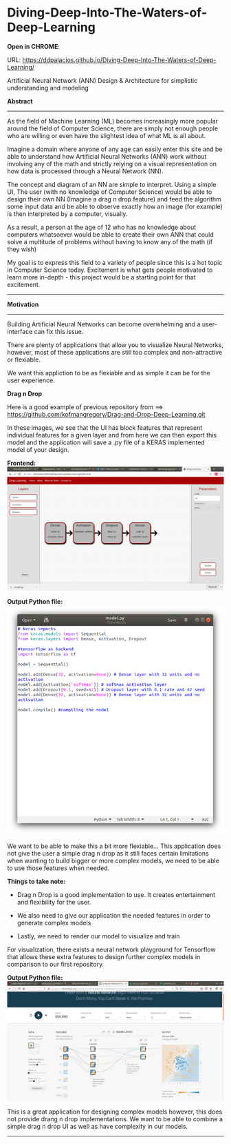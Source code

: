 # Diving-Deep-Into-The-Waters-of-Deep-Learning

**Open in CHROME**:

  URL: https://ddpalacios.github.io/Diving-Deep-Into-The-Waters-of-Deep-Learning/


Artificial Neural Network (ANN) Design &amp; Architecture for simplistic understanding and modeling

**Abstract**

---

As the field of Machine Learning (ML) becomes increasingly more popular around the field of Computer Science, there are simply not enough people who are willing or even have the slightest idea of what ML is all about.

Imagine a domain where anyone of any age can easily enter this site and be able to understand how Artificial Neural Networks (ANN) work without involving any of the math and strictly relying on a visual representation on how data is processed through a Neural Network (NN).

The concept and diagram of an NN are simple to interpret. Using a simple UI, The user (with no knowledge of Computer Science) would be able to design their own NN (Imagine a drag n drop feature) and feed the algorithm some input data and be able to observe exactly how an image (for example) is then interpreted by a computer, visually.

As a result, a person at the age of 12 who has no knowledge about computers whatsoever would be able to create their own ANN that could solve a multitude of problems without having to know any of the math (if they wish)

My goal is to express this field to a variety of people since this is a hot topic in Computer Science today. Excitement is what gets people motivated to learn more in-depth - this project would be a starting point for that excitement.

---

**Motivation**

---
Building Artificial Neural Networks can become overwhelming and a user-interface can fix this issue. 

There are plenty of applications that allow you to visualize Neural Networks, however, most of these applications are still too complex and non-attractive or flexiable. 

We want this appliction to be as flexiable and as simple it can be for the user experience. 

**Drag n Drop**

Here is a good example of previous repository from ==> https://github.com/kofmangregory/Drag-and-Drop-Deep-Learning.git

In these images, we see that the UI has block features that represent individual features for a given layer and from here we can then export this model and the application will save a .py file of a KERAS implemented model of your design. 

**Frontend:**
![](images/Prototype.png)

**Output Python file:**
![](images/output.png)

We want to be able to make this a bit more flexiable... This application does not give the user a simple drag n drop as it still faces certain limitations when wanting to build bigger or more complex models, we need to be able to use those features when needed. 

**Things to take note:**

- Drag n Drop is a good implementation to use. It creates entertainment and flexibility for the user.

- We also need to give our application the needed features in order to generate complex models

- Lastly, we need to render our model to visualize and train


For visualization, there exists a neural network playground for Tensorflow that allows these extra features to design further complex models in comparison to our first repository. 


**Output Python file:**
![](images/playground.png)




This is a great application for designing complex models however, this does not provide drang n drop implementations. We want to be able to combine a simple drag n drop UI as well as have complexity in our models. 

---
